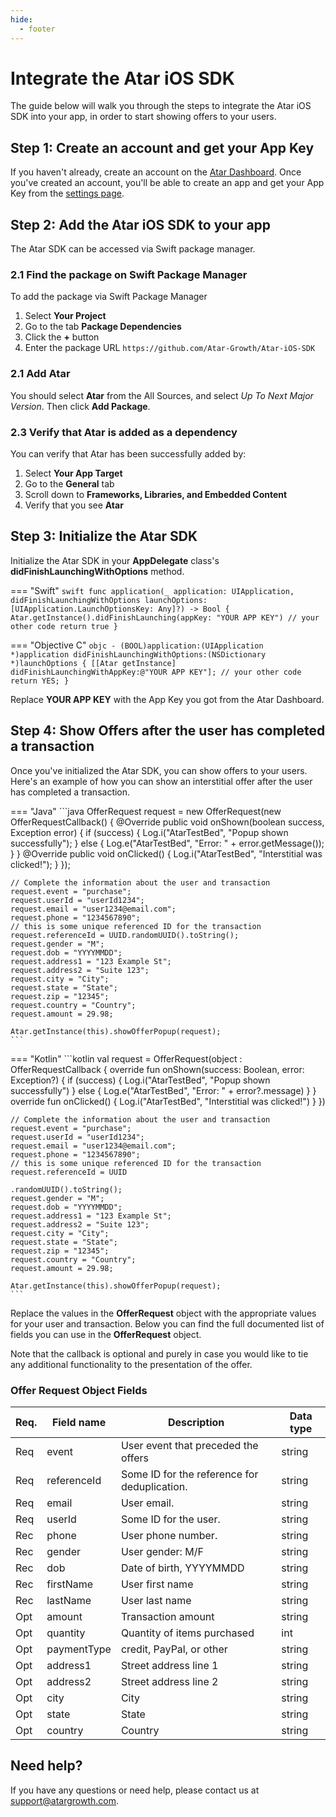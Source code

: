 ```yaml
---
hide:
  - footer
---
```

# Integrate the Atar iOS SDK

The guide below will walk you through the steps to integrate the Atar iOS SDK into your app, in order to start showing offers to your users.

## Step 1: Create an account and get your App Key

If you haven't already, create an account on the [Atar Dashboard](https://app.atargrowth.com/). Once you've created an account, you'll be able to create an app and get your App Key from the [settings page](https://app.atargrowth.com/settings).

## Step 2: Add the Atar iOS SDK to your app

The Atar SDK can be accessed via Swift package manager.

### 2.1 Find the package on Swift Package Manager

To add the package via Swift Package Manager

1. Select <b>Your Project</b>
2. Go to the tab <b>Package Dependencies</b>
3. Click the <b>+</b> button
4. Enter the package URL `https://github.com/Atar-Growth/Atar-iOS-SDK`

### 2.1 Add Atar

You should select <b>Atar</b> from the All Sources, and select <i>Up To Next Major Version</i>. Then click <b>Add Package</b>.

### 2.3 Verify that Atar is added as a dependency

You can verify that Atar has been successfully added by:

1. Select <b>Your App Target</b>
2. Go to the <b>General</b> tab
3. Scroll down to <b>Frameworks, Libraries, and Embedded Content</b>
4. Verify that you see <b>Atar</b>

## Step 3: Initialize the Atar SDK

Initialize the Atar SDK in your **AppDelegate** class's **didFinishLaunchingWithOptions** method.

=== "Swift"
    ``` swift
    func application(_ application: UIApplication, didFinishLaunchingWithOptions launchOptions: [UIApplication.LaunchOptionsKey: Any]?) -> Bool {
        Atar.getInstance().didFinishLaunching(appKey: "YOUR APP KEY")
        // your other code
        return true
    }
    ```

=== "Objective C"
    ``` objc
    - (BOOL)application:(UIApplication *)application didFinishLaunchingWithOptions:(NSDictionary *)launchOptions {
        [[Atar getInstance] didFinishLaunchingWithAppKey:@"YOUR APP KEY"];
        // your other code
        return YES;
    }
    ```

Replace **YOUR APP KEY** with the App Key you got from the Atar Dashboard.

## Step 4: Show Offers after the user has completed a transaction

Once you've initialized the Atar SDK, you can show offers to your users. Here's an example of how you can show an interstitial offer after the user has completed a transaction.

=== "Java"
    ```java
    OfferRequest request = new OfferRequest(new OfferRequestCallback() {
    @Override
    public void onShown(boolean success, Exception error) {
        if (success) {
            Log.i("AtarTestBed", "Popup shown successfully");
        } else {
            Log.e("AtarTestBed", "Error: " + error.getMessage());
        }
    }
    @Override
    public void onClicked() {
        Log.i("AtarTestBed", "Interstitial was clicked!");
    }
    });

    // Complete the information about the user and transaction
    request.event = "purchase";
    request.userId = "userId1234";
    request.email = "user1234@email.com";
    request.phone = "1234567890";
    // this is some unique referenced ID for the transaction
    request.referenceId = UUID.randomUUID().toString();
    request.gender = "M";
    request.dob = "YYYYMMDD";
    request.address1 = "123 Example St";
    request.address2 = "Suite 123";
    request.city = "City";
    request.state = "State";
    request.zip = "12345";
    request.country = "Country";
    request.amount = 29.98;

    Atar.getInstance(this).showOfferPopup(request);
    ```

=== "Kotlin"
    ```kotlin
    val request = OfferRequest(object : OfferRequestCallback {
      override fun onShown(success: Boolean, error: Exception?) {
          if (success) {
              Log.i("AtarTestBed", "Popup shown successfully")
          } else {
              Log.e("AtarTestBed", "Error: " + error?.message)
          }
      }
      override fun onClicked() {
          Log.i("AtarTestBed", "Interstitial was clicked!")
      }
    })

    // Complete the information about the user and transaction
    request.event = "purchase";
    request.userId = "userId1234";
    request.email = "user1234@email.com";
    request.phone = "1234567890";
    // this is some unique referenced ID for the transaction
    request.referenceId = UUID

    .randomUUID().toString(); 
    request.gender = "M";
    request.dob = "YYYYMMDD";
    request.address1 = "123 Example St";
    request.address2 = "Suite 123";
    request.city = "City";
    request.state = "State";
    request.zip = "12345";
    request.country = "Country";
    request.amount = 29.98;

    Atar.getInstance(this).showOfferPopup(request);
    ```

Replace the values in the **OfferRequest** object with the appropriate values for your user and transaction. Below you can find the full documented list of fields you can use in the **OfferRequest** object.

Note that the callback is optional and purely in case you would like to tie any additional functionality to the presentation of the offer.

### Offer Request Object Fields

| Req. | Field name  | Description                                    | Data type |
|------|-------------|------------------------------------------------|-----------|
| Req  | event       | User event that preceded the offers            | string    |
| Req  | referenceId | Some ID for the reference for deduplication.   | string    |
| Req  | email       | User email.                                    | string    |
| Req  | userId      | Some ID for the user.                          | string    |
| Rec  | phone       | User phone number.                             | string    |
| Rec  | gender      | User gender: M/F                               | string    |
| Rec  | dob         | Date of birth, YYYYMMDD                        | string    |
| Rec  | firstName   | User first name                                | string    |
| Rec  | lastName    | User last name                                 | string    |
| Opt  | amount      | Transaction amount                             | string    |
| Opt  | quantity    | Quantity of items purchased                    | int       |
| Opt  | paymentType | credit, PayPal, or other                       | string    |
| Opt  | address1    | Street address line 1                          | string    |
| Opt  | address2    | Street address line 2                          | string    |
| Opt  | city        | City                                           | string    |
| Opt  | state       | State                                          | string    |
| Opt  | country     | Country                                        | string    |

## Need help?

If you have any questions or need help, please contact us at [support@atargrowth.com](mailto:support@atargrowth.com).
